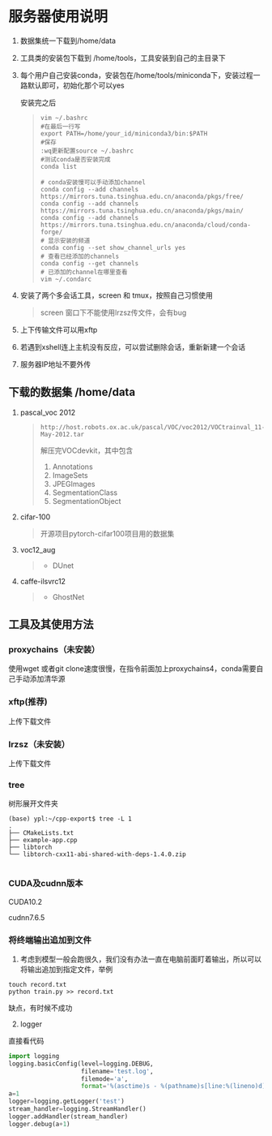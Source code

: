 # 服务器使用说明

1. 数据集统一下载到/home/data

2. 工具类的安装包下载到 /home/tools，工具安装到自己的主目录下

3. 每个用户自己安装conda，安装包在/home/tools/miniconda下，安装过程一路默认即可，初始化那个可以yes

   安装完之后

   > ```shell
   > vim ~/.bashrc
   > #在最后一行写
   > export PATH=/home/your_id/miniconda3/bin:$PATH
   > #保存
   > :wq更新配置source ~/.bashrc
   > #测试conda是否安装完成 
   > conda list
   > 
   > # conda安装慢可以手动添加channel
   > conda config --add channels https://mirrors.tuna.tsinghua.edu.cn/anaconda/pkgs/free/
   > conda config --add channels https://mirrors.tuna.tsinghua.edu.cn/anaconda/pkgs/main/
   > conda config --add channels https://mirrors.tuna.tsinghua.edu.cn/anaconda/cloud/conda-forge/
   > # 显示安装的频道
   > conda config --set show_channel_urls yes 
   > # 查看已经添加的channels
   > conda config --get channels
   > # 已添加的channel在哪里查看
   > vim ~/.condarc
   > ```

4. 安装了两个多会话工具，screen 和 tmux，按照自己习惯使用

   > screen 窗口下不能使用lrzsz传文件，会有bug

5. 上下传输文件可以用xftp

6. 若遇到xshell连上主机没有反应，可以尝试删除会话，重新新建一个会话

8. 服务器IP地址不要外传

## 下载的数据集 /home/data

1. pascal_voc 2012 

   > ```shell
   > http://host.robots.ox.ac.uk/pascal/VOC/voc2012/VOCtrainval_11-May-2012.tar
   > ```
   >
   > 解压完VOCdevkit，其中包含
   >
   > 1. Annotations
   > 2. ImageSets
   > 3. JPEGImages
   > 4. SegmentationClass
   > 5. SegmentationObject

2. cifar-100

   > 开源项目pytorch-cifar100项目用的数据集

3. voc12_aug

   > - DUnet

4. caffe-ilsvrc12

   >- GhostNet

## 工具及其使用方法

### proxychains（未安装）

使用wget 或者git clone速度很慢，在指令前面加上proxychains4，conda需要自己手动添加清华源

### xftp(推荐)

上传下载文件

### lrzsz（未安装）

上传下载文件

### tree

树形展开文件夹

``` 
(base) ypl:~/cpp-export$ tree -L 1
.
├── CMakeLists.txt
├── example-app.cpp
├── libtorch
└── libtorch-cxx11-abi-shared-with-deps-1.4.0.zip


```

### CUDA及cudnn版本

CUDA10.2

cudnn7.6.5

### 将终端输出追加到文件

1. 考虑到模型一般会跑很久，我们没有办法一直在电脑前面盯着输出，所以可以将输出追加到指定文件，举例

```shell
touch record.txt
python train.py >> record.txt
```

缺点，有时候不成功

2. logger

直接看代码

```python
import logging
logging.basicConfig(level=logging.DEBUG,
                    filename='test.log',
                    filemode='a',
                    format='%(asctime)s - %(pathname)s[line:%(lineno)d] - %(levelname)s: %(message)s')
a=1
logger=logging.getLogger('test')
stream_handler=logging.StreamHandler()
logger.addHandler(stream_handler)
logger.debug(a+1)
```

